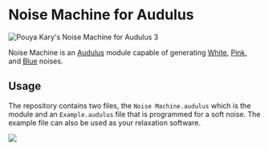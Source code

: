 
# Noise Machine for Audulus

![Pouya Kary's Noise Machine for Audulus 3](https://user-images.githubusercontent.com/2157285/143584706-48853329-59df-4159-9a16-c3b8cbf98237.png)

Noise Machine is an [Audulus](http://audulus.com) module capable of generating [White](https://en.wikipedia.org/wiki/Colors_of_noise#White_noise), [Pink](https://en.wikipedia.org/wiki/Colors_of_noise#Pink_noise), and [Blue](https://en.wikipedia.org/wiki/Colors_of_noise#Blue_noise) noises.

## Usage
The repository contains two files, the `Noise Machine.audulus` which is the module and an `Example.audulus` file that is programmed for a soft noise. The example file can also be used as your relaxation software.

![](https://user-images.githubusercontent.com/2157285/143585873-0dcd119d-550c-477a-bf29-968e2d7a1b16.png)